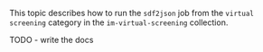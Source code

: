 This topic describes how to run the `sdf2json` job from the `virtual screening` category in the `im-virtual-screening` collection.

TODO - write the docs